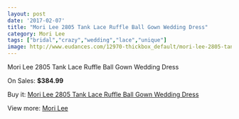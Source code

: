```yaml
---
layout: post
date: '2017-02-07'
title: "Mori Lee 2805 Tank Lace Ruffle Ball Gown Wedding Dress"
category: Mori Lee
tags: ["bridal","crazy","wedding","lace","unique"]
image: http://www.eudances.com/12970-thickbox_default/mori-lee-2805-tank-lace-ruffle-ball-gown-wedding-dress.jpg
---
```

Mori Lee 2805 Tank Lace Ruffle Ball Gown Wedding Dress

On Sales: **$384.99**
<a href="https://www.eudances.com/en/mori-lee/3949-mori-lee-2805-tank-lace-ruffle-ball-gown-wedding-dress.html"><amp-img layout="responsive" width="600" height="600" src="//www.eudances.com/12970-thickbox_default/mori-lee-2805-tank-lace-ruffle-ball-gown-wedding-dress.jpg" alt="Mori Lee 2805 Tank Lace Ruffle Ball Gown Wedding Dress 0" /></a>
<a href="https://www.eudances.com/en/mori-lee/3949-mori-lee-2805-tank-lace-ruffle-ball-gown-wedding-dress.html"><amp-img layout="responsive" width="600" height="600" src="//www.eudances.com/12975-thickbox_default/mori-lee-2805-tank-lace-ruffle-ball-gown-wedding-dress.jpg" alt="Mori Lee 2805 Tank Lace Ruffle Ball Gown Wedding Dress 1" /></a>
<a href="https://www.eudances.com/en/mori-lee/3949-mori-lee-2805-tank-lace-ruffle-ball-gown-wedding-dress.html"><amp-img layout="responsive" width="600" height="600" src="//www.eudances.com/12974-thickbox_default/mori-lee-2805-tank-lace-ruffle-ball-gown-wedding-dress.jpg" alt="Mori Lee 2805 Tank Lace Ruffle Ball Gown Wedding Dress 2" /></a>
<a href="https://www.eudances.com/en/mori-lee/3949-mori-lee-2805-tank-lace-ruffle-ball-gown-wedding-dress.html"><amp-img layout="responsive" width="600" height="600" src="//www.eudances.com/12973-thickbox_default/mori-lee-2805-tank-lace-ruffle-ball-gown-wedding-dress.jpg" alt="Mori Lee 2805 Tank Lace Ruffle Ball Gown Wedding Dress 3" /></a>
<a href="https://www.eudances.com/en/mori-lee/3949-mori-lee-2805-tank-lace-ruffle-ball-gown-wedding-dress.html"><amp-img layout="responsive" width="600" height="600" src="//www.eudances.com/12972-thickbox_default/mori-lee-2805-tank-lace-ruffle-ball-gown-wedding-dress.jpg" alt="Mori Lee 2805 Tank Lace Ruffle Ball Gown Wedding Dress 4" /></a>
<a href="https://www.eudances.com/en/mori-lee/3949-mori-lee-2805-tank-lace-ruffle-ball-gown-wedding-dress.html"><amp-img layout="responsive" width="600" height="600" src="//www.eudances.com/12971-thickbox_default/mori-lee-2805-tank-lace-ruffle-ball-gown-wedding-dress.jpg" alt="Mori Lee 2805 Tank Lace Ruffle Ball Gown Wedding Dress 5" /></a>

Buy it: [Mori Lee 2805 Tank Lace Ruffle Ball Gown Wedding Dress](https://www.eudances.com/en/mori-lee/3949-mori-lee-2805-tank-lace-ruffle-ball-gown-wedding-dress.html "Mori Lee 2805 Tank Lace Ruffle Ball Gown Wedding Dress")

View more: [Mori Lee](https://www.eudances.com/en/9-mori-lee "Mori Lee")